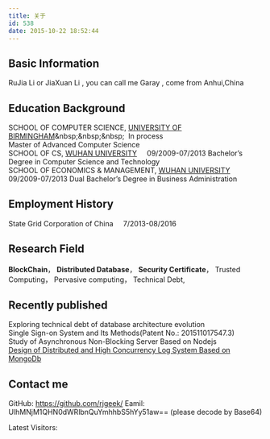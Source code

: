 ```yaml
---
title: 关于
id: 538
date: 2015-10-22 18:52:44
---
```


## Basic Information  
RuJia Li or JiaXuan Li , you can call me Garay , come from Anhui,China  

## Education Background
SCHOOL OF COMPUTER SCIENCE, [UNIVERSITY OF BIRMINGHAM](http://baike.baidu.com/link?url=yzoLkfI5jiVY_CGbQTeUO19Cu3ZeSIPLjlmK4H6tIk9zN7rOpRp_etjYgfmRCwT0iau3vH_eatW5cF8DbEBioDTrv_xkshlFArZfjNRgmTBeFD3H2_FPciOrZqkuyGam-SFX7WtcN6dxaJaIHZ3To_)&nbsp;&nbsp;&nbsp;&nbsp;
In process		
Master of Advanced Computer Science  
SCHOOL OF CS, [WUHAN UNIVERSITY](http://baike.baidu.com/item/%E6%AD%A6%E6%B1%89%E5%A4%A7%E5%AD%A6)&nbsp;&nbsp;&nbsp;&nbsp;
09/2009-07/2013	
Bachelor’s Degree in Computer Science and Technology  
SCHOOL OF ECONOMICS & MANAGEMENT, [WUHAN UNIVERSITY](http://baike.baidu.com/item/%E6%AD%A6%E6%B1%89%E5%A4%A7%E5%AD%A6)&nbsp;&nbsp;&nbsp;&nbsp;
09/2009-07/2013	
Dual Bachelor’s Degree in Business Administration  
## Employment History  
State Grid Corporation of China &nbsp;&nbsp;&nbsp;&nbsp;7/2013-08/2016	
## Research Field
**BlockChain**，  **Distributed Database**，  **Security Certificate**，  Trusted Computing，  Pervasive computing，  Technical Debt, 
## Recently published
Exploring technical debt of database architecture evolution  
Single Sign-on  System and Its Methods(Patent No.: 201511017547.3)  
Study of Asynchronous Non-Blocking Server Based on Nodejs  
[Design of Distributed and High Concurrency Log System Based on MongoDb](http://www.docin.com/p-982124543.html) 
## Contact me
GitHub: https://github.com/rjgeek/
Eamil: UlhMNjM1QHN0dWRlbnQuYmhhbS5hYy51aw== (please decode by Base64)

Latest Visitors:
<div class="ds-recent-visitors" data-num-items="28" data-avatar-size="42" id="ds-recent-visitors"></div>


  